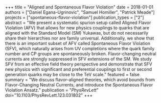 +++
title = "Aligned and Spontaneous Flavor Violation"
date = 2018-01-01
authors = ["Daniel Egana-Ugrinovic", "Samuel Homiller", "Patrick Meade"]
projects = ["spontaneous-flavor-violation"]
publication_types = ["2"]
abstract = "We present a systematic spurion setup called Aligned Flavor Violation (AFV) that allows for new physics couplings to quarks that are aligned with the Standard Model (SM) Yukawas, but do not necessarily share their hierarchies nor are family universal. Additionally, we show that there is an important subset of AFV called Spontaneous Flavor Violation (SFV), which naturally arises from UV completions where the quark family number and CP groups are spontaneously broken. Flavor-changing neutral currents are strongly suppressed in SFV extensions of the SM. We study SFV from an effective field theory perspective and demonstrate that SFV new physics with significant and preferential couplings to first or second generation quarks may be close to the TeV scale."
featured = false
summary = "We discuss flavor-aligned theories, which avoid bounds from Flavor-Changing Neutral Currents, and introduce the Spontaneous Flavor Violation Ansatz."
publication = "*PhysRevLett*"
doi="10.1103/PhysRevLett.123.031802"
+++
